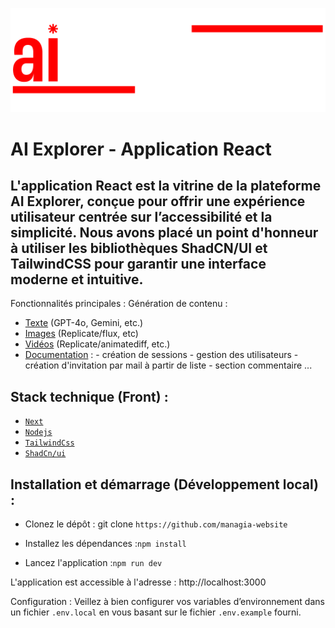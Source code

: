 ![AI EXPLORER](/reactapp/public/aiexplorerwhite.png)

# AI Explorer - Application React

## L'application React est la vitrine de la plateforme AI Explorer, conçue pour offrir une expérience utilisateur centrée sur l’accessibilité et la simplicité. Nous avons placé un point d'honneur à utiliser les bibliothèques ShadCN/UI et TailwindCSS pour garantir une interface moderne et intuitive.

Fonctionnalités principales :
Génération de contenu :

- [Texte](/reactapp/src/app/(dashboard)/(routes)/conversation/page.tsx) (GPT-4o, Gemini, etc.)
- [Images](/reactapp/src/app/(dashboard)/(routes)/imagegenerator/page.tsx) (Replicate/flux, etc)
- [Vidéos](/reactapp/src/app/(dashboard)/(routes)/videogenerator/page.tsx) (Replicate/animatediff, etc.)
- [Documentation](/reactapp/src/app/(dashboard)/(routes)/documentations/page.tsx) : - création de sessions - gestion des utilisateurs - création d'invitation par mail à partir de liste - section commentaire ...
## Stack technique (Front) :
- [`Next`](https://github.com/vercel/next.js/tree/canary/packages/create-next-app)
- [`Nodejs`](https://github.com/tailwindlabs/tailwindcss)
- [`TailwindCss`](https://github.com/tailwindlabs/tailwindcss)
- [`ShadCn/ui`](https://github.com/shadcn-ui/ui)

## Installation et démarrage (Développement local) :
- Clonez le dépôt : git clone `https://github.com/managia-website`

- Installez les dépendances :`npm install`

- Lancez l'application :`npm run dev`

L'application est accessible à l'adresse :
http://localhost:3000

Configuration :
Veillez à bien configurer vos variables d’environnement dans un fichier ``.env.local`` en vous basant sur le fichier ``.env.example`` fourni.
